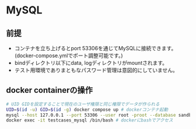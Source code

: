 # MySQL
## 前提
- コンテナを立ち上げるとport 53306を通じてMySQLに接続できます。(docker-compose.ymlでポート調整可能です。)
- bindディレクトリ以下にdata, logディレクトリがmountされます。
- テスト用環境でありまともなパスワード管理は意図的にしていません。

## docker containerの操作
```sh
# UID GIDを設定することで現在のユーザ権限と同じ権限でデータが作られる
UID=$(id -u) GID=$(id -g) docker compose up # dockerコンテナ起動
mysql --host 127.0.0.1 --port 53306 --user root -proot --database sandbox # mysql CLIの実行
docker exec -it testcases_mysql /bin/bash # dockerにbashでアクセス
```
